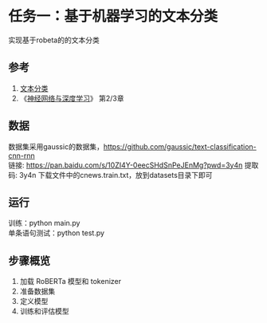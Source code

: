 # 任务一：基于机器学习的文本分类

实现基于robeta的的文本分类

## 参考

   1. [文本分类](文本分类.md)
   2. 《[神经网络与深度学习](https://nndl.github.io/)》 第2/3章
 
## 数据

数据集采用gaussic的数据集，https://github.com/gaussic/text-classification-cnn-rnn<br />
链接: https://pan.baidu.com/s/10ZI4Y-0eecSHdSnPeJEnMg?pwd=3y4n 提取码: 3y4n 
下载文件中的cnews.train.txt，放到datasets目录下即可<br />

## 运行

训练：python main.py<br />
单条语句测试：python test.py <br />

## 步骤概览

1. 加载 RoBERTa 模型和 tokenizer
2. 准备数据集
3. 定义模型
4. 训练和评估模型